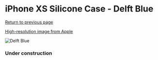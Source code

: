 # iPhone XS Silicone Case - Delft Blue

[Return to previous page](/iphone_x)

[High-resolution image from Apple](https://store.storeimages.cdn-apple.com/8756/as-images.apple.com/is/MVF12?wid=4500&hei=4500&fmt=png)

<div style="width: 384px"><img src="/everypreview/MVF12.png" alt="Delft Blue"></div>

### Under construction
